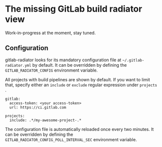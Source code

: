 The missing GitLab build radiator view
=====

Work-in-progress at the moment, stay tuned.

Configuration
----

gitlab-radiator looks for its mandatory configuration file at ```~/.gitlab-radiator.yml``` by default.
It can be overridden by defining the ```GITLAB_RADIATOR_CONFIG``` environment variable.

All projects with build pipelines are shown by default. If you want to limit that, specify either an ```include``` or ```exclude``` regular expression under ```projects``` .

```
gitlab:
  access-token: <your access-token>
  url: https://ci.gitlab.com

projects:
  include: .*/my-awesome-project-.*
```

The configuration file is automatically reloaded once every two minutes.
It can be overridden by defining the ```GITLAB_RADIATOR_CONFIG_POLL_INTERVAL_SEC``` environment variable.
